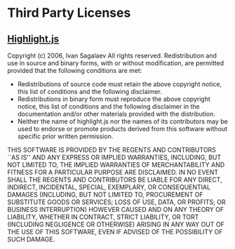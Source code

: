 # Third Party Licenses

## [Highlight.js](https://highlightjs.org/)

Copyright (c) 2006, Ivan Sagalaev
All rights reserved.
Redistribution and use in source and binary forms, with or without
modification, are permitted provided that the following conditions are met:

- Redistributions of source code must retain the above copyright
    notice, this list of conditions and the following disclaimer.
- Redistributions in binary form must reproduce the above copyright
    notice, this list of conditions and the following disclaimer in the
    documentation and/or other materials provided with the distribution.
- Neither the name of highlight.js nor the names of its contributors 
    may be used to endorse or promote products derived from this software 
    without specific prior written permission.

THIS SOFTWARE IS PROVIDED BY THE REGENTS AND CONTRIBUTORS ``AS IS'' AND ANY
EXPRESS OR IMPLIED WARRANTIES, INCLUDING, BUT NOT LIMITED TO, THE IMPLIED
WARRANTIES OF MERCHANTABILITY AND FITNESS FOR A PARTICULAR PURPOSE ARE
DISCLAIMED. IN NO EVENT SHALL THE REGENTS AND CONTRIBUTORS BE LIABLE FOR ANY
DIRECT, INDIRECT, INCIDENTAL, SPECIAL, EXEMPLARY, OR CONSEQUENTIAL DAMAGES
(INCLUDING, BUT NOT LIMITED TO, PROCUREMENT OF SUBSTITUTE GOODS OR SERVICES;
LOSS OF USE, DATA, OR PROFITS; OR BUSINESS INTERRUPTION) HOWEVER CAUSED AND
ON ANY THEORY OF LIABILITY, WHETHER IN CONTRACT, STRICT LIABILITY, OR TORT
(INCLUDING NEGLIGENCE OR OTHERWISE) ARISING IN ANY WAY OUT OF THE USE OF THIS
SOFTWARE, EVEN IF ADVISED OF THE POSSIBILITY OF SUCH DAMAGE.
